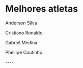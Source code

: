 # Melhores atletas

<p>Anderson Silva</p>
<p><hFn></p>
<p>Cristiano Ronaldo</p>
<p>Gabriel Medina</p>
<p>Phellipe Coutinho</p>
----
